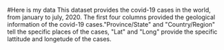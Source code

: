 #Here is my data
This dataset provides the covid-19 cases in the world, from january to july, 2020. 
The first four columns  provided the geological information of the covid-19 cases."Province/State" and "Country/Region" tell the specific places of the cases, "Lat" and	"Long" provide the specific lattitude and longetude of the cases.



